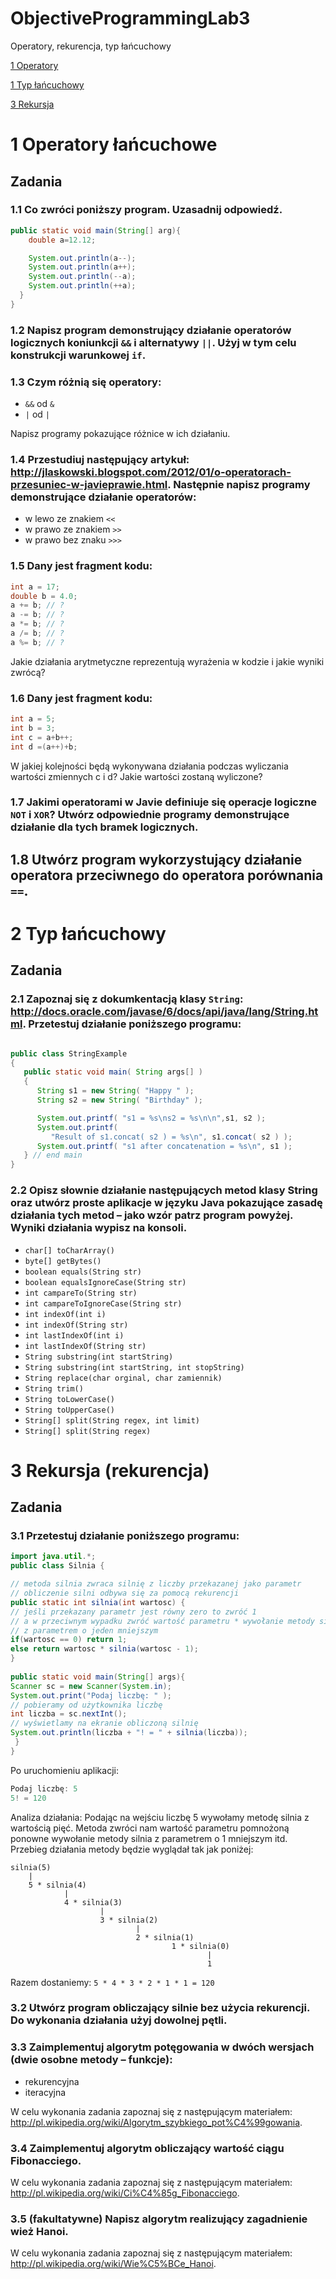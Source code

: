 # ObjectiveProgrammingLab3
Operatory, rekurencja, typ łańcuchowy

[1 Operatory](https://github.com/UniversityOfRzeszow/ObjectiveProgrammingLab3/blob/master/README.md#1-operatory-%C5%82a%C5%84cuchowe)

[1 Typ łańcuchowy](https://github.com/UniversityOfRzeszow/ObjectiveProgrammingLab3/blob/master/README.md#2-typ-%C5%82a%C5%84cuchowy)

[3 Rekursja](https://github.com/UniversityOfRzeszow/ObjectiveProgrammingLab3/blob/master/README.md#3-rekursja-rekurencja)


# 1 Operatory łańcuchowe

## Zadania 
### 1.1 Co zwróci poniższy program. Uzasadnij odpowiedź.

```java
public static void main(String[] arg){
	double a=12.12;

	System.out.println(a--);
	System.out.println(a++);
	System.out.println(--a);
	System.out.println(++a);
  }
} 
```

### 1.2 Napisz program demonstrujący działanie operatorów logicznych koniunkcji `&&` i alternatywy `||`. Użyj w tym celu konstrukcji warunkowej `if`.

### 1.3 Czym różnią się operatory:

*	`&&` od `&`
*	`|` od `|`

Napisz programy pokazujące różnice w ich działaniu.

### 1.4 Przestudiuj następujący artykuł: http://jlaskowski.blogspot.com/2012/01/o-operatorach-przesuniec-w-javieprawie.html. Następnie napisz programy demonstrujące działanie operatorów:

* w lewo ze znakiem `<<`
* w prawo ze znakiem `>>` 
* w prawo bez znaku `>>>` 

### 1.5 Dany jest fragment kodu:

```java
int a = 17;
double b = 4.0;
a += b; // ?
a -= b; // ?
a *= b; // ?
a /= b; // ?
a %= b; // ?
```

Jakie działania arytmetyczne reprezentują wyrażenia w kodzie i jakie wyniki zwrócą?

### 1.6 Dany jest fragment kodu:

```java
int a = 5;
int b = 3;
int c = a+b++;
int d =(a++)+b;
```
W jakiej kolejności będą wykonywana działania podczas wyliczania wartości zmiennych c i d? 
Jakie wartości zostaną wyliczone? 

### 1.7 Jakimi operatorami w Javie definiuje się operacje logiczne `NOT` i `XOR`? Utwórz odpowiednie programy demonstrujące działanie dla tych bramek logicznych.

## 1.8 Utwórz program wykorzystujący działanie operatora przeciwnego do operatora porównania `==`.

# 2 Typ łańcuchowy

## Zadania
### 2.1 Zapoznaj się z dokumkentacją klasy `String`: http://docs.oracle.com/javase/6/docs/api/java/lang/String.html. Przetestuj działanie poniższego programu:

```java

public class StringExample
{
   public static void main( String args[] )
   {
      String s1 = new String( "Happy " );
      String s2 = new String( "Birthday" );

      System.out.printf( "s1 = %s\ns2 = %s\n\n",s1, s2 );
      System.out.printf( 
         "Result of s1.concat( s2 ) = %s\n", s1.concat( s2 ) );
      System.out.printf( "s1 after concatenation = %s\n", s1 );
   } // end main
} 
```

### 2.2 Opisz słownie działanie następujących metod klasy String oraz utwórz proste aplikacje w języku Java pokazujące zasadę działania tych metod – jako wzór patrz program powyżej. Wyniki działania wypisz na konsoli.

* `char[] toCharArray()`
* `byte[] getBytes()`
* `boolean equals(String str)`
* `boolean equalsIgnoreCase(String str)`
* `int campareTo(String str)`
* `int campareToIgnoreCase(String str)`
* `int indexOf(int i)`
* `int indexOf(String str)`
* `int lastIndexOf(int i)`
* `int lastIndexOf(String str)`
* `String substring(int startString)`
* `String substring(int startString, int stopString)`
* `String replace(char orginal, char zamiennik)`
* `String trim()`
* `String toLowerCase()`
* `String toUpperCase()`
* `String[] split(String regex, int limit)`
* `String[] split(String regex)`

# 3 Rekursja (rekurencja)


## Zadania

### 3.1 Przetestuj działanie poniższego programu:

```java
import java.util.*; 
public class Silnia { 

// metoda silnia zwraca silnię z liczby przekazanej jako parametr
// obliczenie silni odbywa się za pomocą rekurencji
public static int silnia(int wartosc) {
// jeśli przekazany parametr jest równy zero to zwróć 1
// a w przeciwnym wypadku zwróć wartość parametru * wywołanie metody silnia
// z parametrem o jeden mniejszym
if(wartosc == 0) return 1;
else return wartosc * silnia(wartosc - 1);
}
 
public static void main(String[] args){
Scanner sc = new Scanner(System.in);
System.out.print("Podaj liczbę: " ); 
// pobieramy od użytkownika liczbę
int liczba = sc.nextInt(); 
// wyświetlamy na ekranie obliczoną silnię
System.out.println(liczba + "! = " + silnia(liczba));
 }
}
```

Po uruchomieniu aplikacji:

```java
Podaj liczbę: 5
5! = 120
```

Analiza działania:
Podając na wejściu liczbę 5 wywołamy metodę silnia z wartością pięć. Metoda zwróci nam wartość parametru pomnożoną ponowne wywołanie metody silnia z parametrem o 1 mniejszym itd. Przebieg działania metody będzie wyglądał tak jak poniżej: 

```
silnia(5)
    |
    5 * silnia(4)
            |
            4 * silnia(3)
                    |
                    3 * silnia(2)
                            |
                            2 * silnia(1)
                                    1 * silnia(0)
                                            |
                                            1
```

Razem dostaniemy: `5 * 4 * 3 * 2 * 1 * 1 = 120`

### 3.2 Utwórz program obliczający silnie bez użycia rekurencji. Do wykonania działania użyj dowolnej pętli.

### 3.3 Zaimplementuj algorytm potęgowania w dwóch wersjach (dwie osobne metody – funkcje): 

* rekurencyjna
* iteracyjna 

W celu wykonania zadania zapoznaj się z następującym materiałem: http://pl.wikipedia.org/wiki/Algorytm_szybkiego_pot%C4%99gowania.

### 3.4 Zaimplementuj algorytm obliczający wartość ciągu Fibonacciego.

W celu wykonania zadania zapoznaj się z następującym materiałem: http://pl.wikipedia.org/wiki/Ci%C4%85g_Fibonacciego.


### 3.5 (fakultatywne) Napisz algorytm realizujący zagadnienie wież Hanoi. 

W celu wykonania zadania zapoznaj się z następującym materiałem: http://pl.wikipedia.org/wiki/Wie%C5%BCe_Hanoi.

